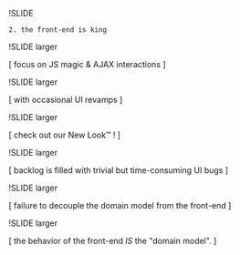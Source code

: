 
!SLIDE

    2. the front-end is king

!SLIDE larger

[ focus on JS magic & AJAX interactions ]

!SLIDE larger

[ with occasional UI revamps ]

!SLIDE larger

[ check out our New Look™ ! ]

!SLIDE larger

[ backlog is filled with trivial but time-consuming UI bugs ]

!SLIDE larger

[ failure to decouple the domain model from the front-end ]

!SLIDE  larger

[ the behavior of the front-end *IS* the "domain model". ]

